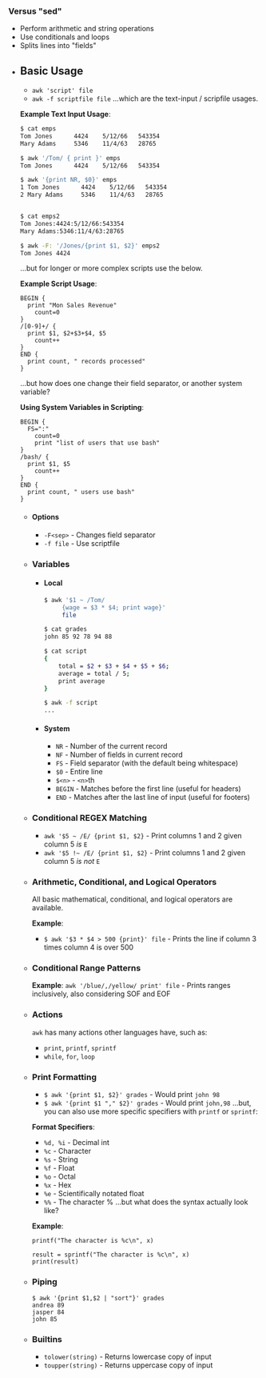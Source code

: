 ### Versus "sed"
* Perform arithmetic and string operations
* Use conditionals and loops
* Splits lines into "fields"
- ## Basic Usage
  * `awk 'script' file`
  * `awk -f scriptfile file`
  ...which are the text-input / scripfile usages.
  
  **Example Text Input Usage**:
  ```bash
  $ cat emps
  Tom Jones      4424    5/12/66   543354
  Mary Adams     5346    11/4/63   28765
  
  $ awk '/Tom/ { print }' emps
  Tom Jones      4424    5/12/66   543354
  
  $ awk '{print NR, $0}' emps
  1 Tom Jones      4424    5/12/66   543354
  2 Mary Adams     5346    11/4/63   28765
  
  
  $ cat emps2
  Tom Jones:4424:5/12/66:543354
  Mary Adams:5346:11/4/63:28765
  
  $ awk -F: '/Jones/{print $1, $2}' emps2
  Tom Jones 4424
  ```
  ...but for longer or more complex scripts use the below.
  
  **Example Script Usage**:
  ```
  BEGIN {
  	print "Mon Sales Revenue"
      count=0
  }
  /[0-9]+/ {
  	print $1, $2+$3+$4, $5
      count++
  }
  END {
  	print count, " records processed"
  }
  ```
  ...but how does one change their field separator, or another system variable?
  
  **Using System Variables in Scripting**:
  ```
  BEGIN {
  	FS=":"
      count=0
      print "list of users that use bash"
  }
  /bash/ {
  	print $1, $5
      count++
  }
  END {
  	print count, " users use bash"
  }
  ```
	- #### Options
	  * `-F<sep>` - Changes field separator
	  * `-f file` - Use scriptfile
	- ### Variables
		- #### Local
		  ```bash
		  $ awk '$1 ~ /Tom/
		       {wage = $3 * $4; print wage}'
		       file
		  ```
		  
		  ```bash
		  $ cat grades
		  john 85 92 78 94 88
		  
		  $ cat script
		  { 
		      total = $2 + $3 + $4 + $5 + $6;
		      average = total / 5;
		      print average
		  }
		  
		  $ awk -f script
		  ...
		  ```
		- #### System
		  * `NR` - Number of the current record
		  * `NF` - Number of fields in current record
		  * `FS` - Field separator (with the default being whitespace)
		  * `$0` - Entire line
		  * `$<n>` - `<n>`th
		  * `BEGIN` - Matches before the first line (useful for headers)
		  * `END` - Matches after the last line of input (useful for footers)
	- ### Conditional REGEX Matching
	  * `awk '$5 ~ /E/ {print $1, $2}` - Print columns 1 and 2 given column 5 *is* `E`
	  * `awk '$5 !~ /E/ {print $1, $2}` - Print columns 1 and 2 given column 5 *is not* `E`
	- ### Arithmetic, Conditional, and Logical Operators
	  All basic mathematical, conditional, and logical operators are available.
	  
	  **Example**:
	  * `$ awk '$3 * $4 > 500 {print}' file` - Prints the line if column 3 times column 4 is over 500
	- ### Conditional Range Patterns
	  **Example**:
	  `awk '/blue/,/yellow/ print' file` - Prints ranges inclusively, also considering SOF and EOF
	- ### Actions
	  `awk` has many actions other languages have, such as:
	  * `print`, `printf`, `sprintf`
	  * `while`, `for`, `loop`
	- ### Print Formatting
	  * `$ awk '{print $1, $2}' grades` - Would print `john 98`
	  * `$ awk '{print $1 "," $2}' grades` - Would print `john,98`
	  ...but, you can also use more specific specifiers with `printf` or `sprintf`:
	  
	  **Format Specifiers**:
	  * `%d, %i` - Decimal int
	  * `%c` - Character
	  * `%s` - String
	  * `%f` - Float
	  * `%o` - Octal
	  * `%x` - Hex
	  * `%e` - Scientifically notated float
	  * `%%` - The character %
	  ...but what does the syntax actually look like?
	  
	  **Example**:
	  ```
	  printf("The character is %c\n", x)
	  
	  result = sprintf("The character is %c\n", x)
	  print(result)
	  ```
	- ### Piping
	  ```
	  $ awk '{print $1,$2 | "sort"}' grades
	  andrea 89
	  jasper 84
	  john 85
	  ```
	- ### Builtins
	  * `tolower(string)` - Returns lowercase copy of input
	  * `toupper(string)` - Returns uppercase copy of input